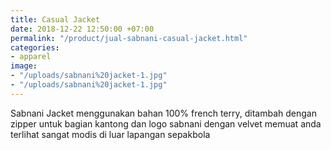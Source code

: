 ```yaml
---
title: Casual Jacket
date: 2018-12-22 12:50:00 +07:00
permalink: "/product/jual-sabnani-casual-jacket.html"
categories:
- apparel
image:
- "/uploads/sabnani%20jacket-1.jpg"
- "/uploads/sabnani%20jacket-1.jpg"
---
```


Sabnani Jacket menggunakan bahan 100% french terry, ditambah dengan zipper untuk bagian kantong dan logo sabnani dengan velvet memuat anda terlihat sangat modis di luar lapangan sepakbola
